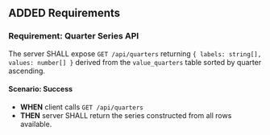 ## ADDED Requirements

### Requirement: Quarter Series API
The server SHALL expose `GET /api/quarters` returning `{ labels: string[], values: number[] }` derived from the `value_quarters` table sorted by quarter ascending.

#### Scenario: Success
- **WHEN** client calls `GET /api/quarters`
- **THEN** server SHALL return the series constructed from all rows available.

